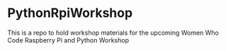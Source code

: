 # PythonRpiWorkshop
This is a repo to hold workshop materials for the upcoming Women Who Code Raspberry Pi and Python Workshop


